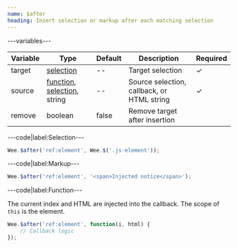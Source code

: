 ```yaml
---
name: $after
heading: Insert selection or markup after each matching selection
---
```


---variables---

| Variable | Type | Default | Description | Required |
| -- | -- | -- | -- | -- |
| target | [selection](/script#selection) | -- | Target selection | ✓ |
| source | [function](/script/#functions), [selection](/script#selection), string | -- | Source selection, callback, or HTML string | ✓ |
| remove | boolean | false | Remove target after insertion ||

---code|label:Selection---

```javascript
Wee.$after('ref:element', Wee.$('.js-element'));
```

---code|label:Markup---

```javascript
Wee.$after('ref:element', '<span>Injected notice</span>');
```

---code|label:Function---

The current index and HTML are injected into the callback. The scope of ```this``` is the element.

```javascript
Wee.$after('ref:element', function(i, html) {
    // Callback logic
});
```